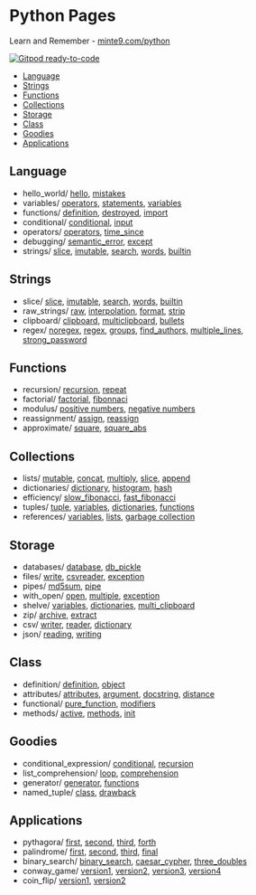 # Python Pages

Learn and Remember - [minte9.com/python](https://www.minte9.com/python)

[![Gitpod ready-to-code](https://img.shields.io/badge/Gitpod-ready--to--code-blue?logo=gitpod)](https://gitpod.io/#https://github.com/minte9/python-pages)

- [Language](#language) 
- [Strings](#strings) 
- [Functions](#functions) 
- [Collections](#collections) 
- [Storage](#storage) 
- [Class](#class) 
- [Goodies](#goodies) 
- [Applications](#applications) 

## Language
  * hello_world/ [hello](/main/language/hello_world/hello.py), [mistakes](/main/language/hello_world/mistakes.py)
  * variables/ [operators](/main/language/variables/operators.py), [statements](/main/language/variables/statements.py), [variables](/main/language/variables/variables.py)
  * functions/ [definition](/main/language/functions/definition.py), [destroyed](/main/language/functions/destroyed.py), [import](/main/language/functions/import.py)
  * conditional/ [conditional](/main/language/conditional/conditional.py), [input](/main/language/conditional/input.py)
  * operators/ [operators](/main/language/operators/operators.py), [time_since](/main/language/operators/time_since.py)
  * debugging/ [semantic_error](/main/language/debugging/semantic_error.py), [except](/main/language/debugging/except.py)
  * strings/ [slice](/main/language/strings/slice.py), [imutable](/main/language/strings/imutable.py), [search](/main/language/strings/search.py), [words](/main/language/strings/words.py), [builtin](/main/language/strings/builtin.py)

## Strings
  * slice/ [slice](/main/strings/slice/slice.py), [imutable](/main/strings/slice/imutable.py), [search](/main/strings/slice/search.py), [words](/main/strings/slice/words.py), [builtin](/main/strings/slice/builtin.py)
  * raw_strings/ [raw](/main/strings/raw_strings/raw.py), [interpolation](/main/strings/raw_strings/interpolation.py), [format](/main/strings/raw_strings/format.py), [strip](/main/strings/raw_strings/strip.py)
  * clipboard/ [clipboard](/main/strings/clipboard/clipboard.py), [multiclipboard](/main/strings/clipboard/multiclipboard.py), [bullets](/main/strings/clipboard/bullets.py)
  * regex/ [noregex](/main/strings/regex/noregex.py), [regex](/main/strings/regex/regex.py), [groups](/main/strings/regex/groups.py), [find_authors](/main/strings/regex/find_authors.py), [multiple_lines](/main/strings/regex/multiple_lines.py), [strong_password](/main/strings/regex/strong_password.py)


## Functions
  * recursion/ [recursion](/main/functions/recursion/recursion.py), [repeat](/main/functions/recursion/repeat.py)
  * factorial/ [factorial](/main/functions/factorial/factorial.py), [fibonnaci](/main/functions/factorial/fibonnaci.py)
  * modulus/ [positive numbers](/main/functions/modulus/positive.py), [negative numbers](/main/functions/modulus/negative.py)
  * reassignment/ [assign](/main/functions/reassignment/assign.py), [reassign](/main/functions/reassignment/reassign.py)
  * approximate/ [square](/main/functions/approximate/square.py), [square_abs](/main/functions/approximate/square_abs.py)

## Collections
  * lists/ [mutable](/main/collections/lists/mutable.py), [concat](/main/collections/lists/concat.py), [multiply](/main/collections/lists/multiply.py), [slice](/main/collections/lists/slice.py), [append](/main/collections/lists/append.py)
  * dictionaries/ [dictionary](/main/collections/dictionaries/dictionary.py), [histogram](/main/collections/dictionaries/histogram.py), [hash](/main/collections/dictionaries/hash.py)
  * efficiency/ [slow_fibonacci](/main/collections/efficiency/slow_fibonacci.py), [fast_fibonacci](/main/collections/efficiency/fast_fibonacci.py)
  * tuples/ [tuple](/main/collections/tuples/tuple.py), [variables](/main/collections/tuples/variables.py), [dictionaries](/main/collections/tuples/dictionaries.py), [functions](/main/collections/tuples/functions.py)
  * references/ [variables](/main/collections/references/variables.py), [lists](/main/collections/references/lists.py), [garbage collection](/main/collections/references/garbage.py)

## Storage
  * databases/ [database](/main/storage/databases/database.py), [db_pickle](/main/storage/databases/db_pickle.py)
  * files/ [write](/main/storage/files/write.py), [csvreader](/main/storage/files/csvreader.py), [exception](/main/storage/files/exception.py)
  * pipes/ [md5sum](/main/storage/pipes/md5sum.py), [pipe](/main/storage/pipes/pipe.py)
  * with_open/ [open](/main/storage/with_open/open.py), [multiple](/main/storage/with_open/multiple.py), [exception](/main/storage/with_open/exception.py)
  * shelve/ [variables](/main/storage/shelve/variables.py), [dictionaries](/main/storage/shelve/dictionaries.py), [multi_clipboard](/main/storage/shelve/multi_clipboard.pyw)
  * zip/ [archive](/main/storage/zip/archive.py), [extract](/main/storage/zip/extract.py)
  * csv/ [writer](/main/storage/csv/writer.py), [reader](/main/storage/csv/reader.py), [dictionary](/main/storage/csv/dictionary.py)
  * json/ [reading](/main/storage/json/reading.py), [writing](/main/storage/json/writing.py)

## Class
  * definition/ [definition](/main/class/definition/definition.py), [object](/main/class/definition/object.py)
  * attributes/ [attributes](/main/class/attributes/attributes.py), [argument](/main/class/attributes/argument.py), [docstring](/main/class/attributes/docstring.py), [distance](/main/class/attributes/distance.py)
  * functional/ [pure_function](/main/class/functional/pure_function.py), [modifiers](/main/class/functional/modifiers.py)
  * methods/ [active](/main/class/methods/active.py), [methods](/main/class/methods/methods.py), [init](/main/class/methods/init.py)

## Goodies
  * conditional_expression/ [conditional](/main/goodies/conditional_expression/conditional.py), [recursion](/main/goodies/conditional_expression/recursion.py)
  * list_comprehension/ [loop](/main/goodies/list_comprehension/loop.py), [comprehension](/main/goodies/list_comprehension/comprehension.py)
  * generator/ [generator](/main/goodies/generator/generator.py), [functions](/main/goodies/generator/functions.py)
  * named_tuple/ [class](/main/goodies/named_tuple/class.py), [drawback](/main/goodies/named_tuple/drawback.py)

## Applications
  * pythagora/ [first](/main/applications/pythagora/first.py), [second](/main/applications/pythagora/second.py), [third](/main/applications/pythagora/third.py), [forth](/main/applications/pythagora/forth.py)
  * palindrome/ [first](/main/applications/palindrome/first.py),  [second](/main/applications/palindrome/second.py), [third](/main/applications/palindrome/third.py), [final](/main/applications/palindrome/final.py)
  * binary_search/ [binary_search](/main/applications/binary_search/binary_search.py), [caesar_cypher](/main/applications/binary_search/caesar_cypher.py), [three_doubles](/main/applications/binary_search/three_doubles.py)
  * conway_game/ [version1](/main/applications/conway_game/conway_v1.py), [version2](/main/applications/conway_game/conway_v2.py), [version3](/main/applications/conway_game/conway_v3.py), [version4](/main/applications/conway_game/conway_v4.py)
  * coin_flip/ [version1](/main/applications/coin_flip/coinflip.py), [version2](/main/applications/coin_flip/coinflip_v2.py)